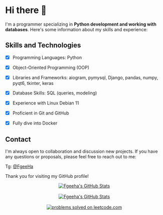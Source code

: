 # Hi there 👋


I'm a programmer specializing in **Python development and working with databases**. Here's some information about my skills and experience:


## **Skills and Technologies**

- [X] Programming Languages: Python

- [X] Object-Oriented Programming (OOP)

- [X] Libraries and Frameworks: aiogram, pymysql, Django, pandas, numpy, pyqt6, tkinter, keras

- [X] Database Skills: SQL (queries, modeling)

- [X] Experience with Linux Debian 11

- [X] Proficient in Git and GitHub

- [X] Fully dive into Docker


## **Contact**


I'm always open to collaboration and discussion new projects. If you have any questions or proposals, please feel free to reach out to me:

Tg: [@FgeeHa](https://t.me/fgeeha)


Thank you for visiting my GitHub profile!

<div align="center">
    <a href="#">
        <img src="https://github-readme-stats.vercel.app/api?username=Fgeeha&show_icons=true&theme=synthwave" alt="Fgeeha's GitHub Stats"> 
    </a>
</div>
<br>
<div align="center">
    <a href="#">
      <img src="https://github-readme-stats.vercel.app/api/top-langs/?username=Fgeeha&layout=donut&theme=synthwave" alt="Fgeeha's GitHub Stats"> 
    </a>
</div>
<br>
<div align="center">
    <a href="https://leetcode.com/fgeeha">
      <img src="https://img.shields.io/badge/dynamic/json?style=flat-square&color=%23ffa116&label=leetcode.com&suffix=%20problems%20solved&query=solved&url=https%3A%2F%2Fleetcode-badge.vercel.app%2Fapi%2Fusers%2Ffgeeha&logo=leetcode&logoColor=yellow&labelColor=%23111827&cacheSeconds=604800" alt="problems solved on leetcode.com"> 
    </a>
</div>
